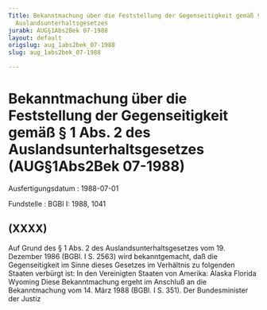 ```yaml
---
Title: Bekanntmachung über die Feststellung der Gegenseitigkeit gemäß § 1 Abs. 2 des
  Auslandsunterhaltsgesetzes
jurabk: AUG§1Abs2Bek 07-1988
layout: default
origslug: aug_1abs2bek_07-1988
slug: aug_1abs2bek_07-1988

---
```


# Bekanntmachung über die Feststellung der Gegenseitigkeit gemäß § 1 Abs. 2 des Auslandsunterhaltsgesetzes (AUG§1Abs2Bek 07-1988)

Ausfertigungsdatum
:   1988-07-01

Fundstelle
:   BGBl I: 1988, 1041

## (XXXX)

Auf Grund des § 1 Abs. 2 des Auslandsunterhaltsgesetzes vom 19.
Dezember 1986 (BGBl. I S. 2563) wird bekanntgemacht, daß die
Gegenseitigkeit im Sinne dieses Gesetzes im Verhältnis zu folgenden
Staaten verbürgt ist:
In den Vereinigten Staaten von Amerika:
Alaska
Florida
Wyoming
Diese Bekanntmachung ergeht im Anschluß an die Bekanntmachung vom 14.
März 1988 (BGBl. I S. 351).
Der Bundesminister der Justiz

